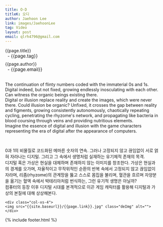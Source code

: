 ```yaml
---
title: O-D
titleK: 오디
author: Jaehoon Lee
link: images/JaehoonLee
tag: Video
layout: post
email: qlrh4796@gmail.com
---	
```


<div class="container">

<div class="deDep">
{{page.title}}<br>
<p style="font-size:15px; margin:0px; padding:0px 0px 0px 8px; margin:0px 0px 8px 0px;">- {{page.tag}}</p>
{{page.author}}<br>
<p style="font-size:15px; margin:0px; padding:0px 0px 0px 8px;">- {{page.email}}</p>
</div>

<br>

<div class="det lato">



The continuation of flinty numbers coded with the immaterial 0s and 1s. Digital indeed, but not fixed, growing endlessly inosculating with each other. Can witness the organic beings existing there. 
<br>
Digital or illusion replace reality and create the images, which were never there. Could illusion be organic? Unfixed, it crosses the gap between reality and figments, growing consistently autonomously, chaotically repeating cycling, penetrating the rhyzome's network, and propagating like bacteria in blood coursing through veins and providing nutritious elements.
<br>
Imagine the essence of digital and illusion with the game characters representing the era of digital after the appearance of computers.



</div>

<br>

<div class="noto">

0과 1의 비물질로 코드화된 메마른 숫자의 연속. 그러나 고정되지 않고 끊임없이 서로 얽혀 자라나는 디지털. 그리고 그 속에서 생명처럼 실재하는 유기체적 존재의 목격. 
<br>
디지털 혹은 가상은 현실을 대체하며 존재하지 않는 이미지를 창조한다. 가상은 현실과의 경계를 오가며, 자율적이고 무작위적인 순환의 반복 속에서 고정되지 않고 끊임없이 자라며, 리좀(rhyzome)의 관계망을 뚫고 스스로 몸집을 불리며, 혈관을 흐르며 자양분을 옮기는 혈액 속에서 박테리아처럼 번식하는, 그런 유기적 생명은 아닐까?
<br>
컴퓨터의 등장 이후 디지털 시대를 본격적으로 이끈 게임 캐릭터를 활용해 디지털과 가상의 본질에 대해 상상해본다.


</div>

<div class="row noto">
	
	<div class="col-xs-4">
	<img src="{{site.baseurl}}/{{page.link}}.jpg" class="deImg" alt=""></div>
	
</div>

	

</div> 

{% include footer.html %}